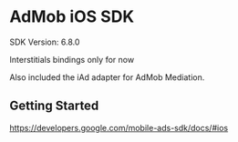 AdMob iOS SDK
==================================
SDK Version: 6.8.0

Interstitials bindings only for now

Also included the iAd adapter for AdMob Mediation.

Getting Started
----------------------------------
https://developers.google.com/mobile-ads-sdk/docs/#ios